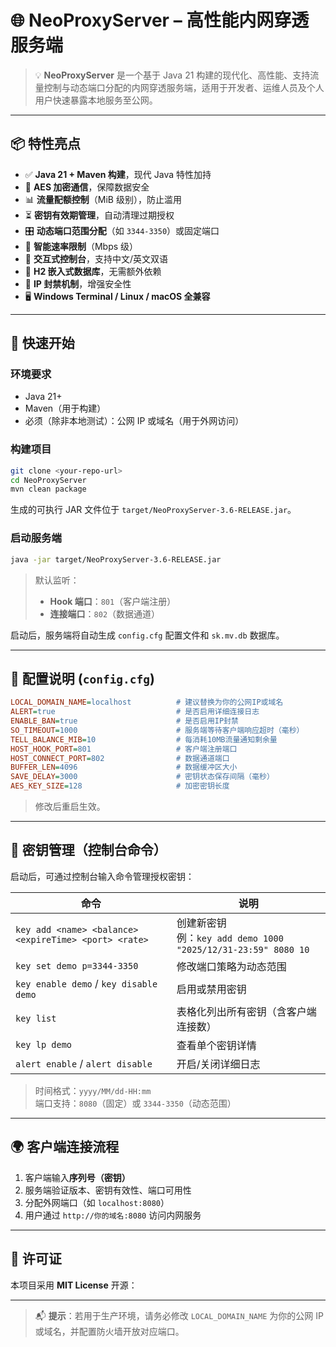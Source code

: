 # 🌐 NeoProxyServer – 高性能内网穿透服务端

> 💡 **NeoProxyServer** 是一个基于 Java 21 构建的现代化、高性能、支持流量控制与动态端口分配的内网穿透服务端，适用于开发者、运维人员及个人用户快速暴露本地服务至公网。

---

## 📦 特性亮点

- ✅ **Java 21 + Maven 构建**，现代 Java 特性加持
- 🔐 **AES 加密通信**，保障数据安全
- 📊 **流量配额控制**（MiB 级别），防止滥用
- ⏳ **密钥有效期管理**，自动清理过期授权
- 🎛️ **动态端口范围分配**（如 `3344-3350`）或固定端口
- 🧠 **智能速率限制**（Mbps 级）
- 📝 **交互式控制台**，支持中文/英文双语
- 📁 **H2 嵌入式数据库**，无需额外依赖
- 🛑 **IP 封禁机制**，增强安全性
- 🖥️ **Windows Terminal / Linux / macOS 全兼容**

---

## 🚀 快速开始

### 环境要求

- Java 21+
- Maven（用于构建）
- 必须（除非本地测试）：公网 IP 或域名（用于外网访问）

### 构建项目

```bash
git clone <your-repo-url>
cd NeoProxyServer
mvn clean package
```

生成的可执行 JAR 文件位于 `target/NeoProxyServer-3.6-RELEASE.jar`。

### 启动服务端

```bash
java -jar target/NeoProxyServer-3.6-RELEASE.jar
```

> 默认监听：
> - **Hook 端口**：`801`（客户端注册）
> - **连接端口**：`802`（数据通道）

启动后，服务端将自动生成 `config.cfg` 配置文件和 `sk.mv.db` 数据库。

---

## 🔧 配置说明 (`config.cfg`)

```ini
LOCAL_DOMAIN_NAME=localhost          # 建议替换为你的公网IP或域名
ALERT=true                           # 是否启用详细连接日志
ENABLE_BAN=true                      # 是否启用IP封禁
SO_TIMEOUT=1000                      # 服务端等待客户端响应超时（毫秒）
TELL_BALANCE_MIB=10                  # 每消耗10MB流量通知剩余量
HOST_HOOK_PORT=801                   # 客户端注册端口
HOST_CONNECT_PORT=802                # 数据通道端口
BUFFER_LEN=4096                      # 数据缓冲区大小
SAVE_DELAY=3000                      # 密钥状态保存间隔（毫秒）
AES_KEY_SIZE=128                     # 加密密钥长度
```

> 修改后重启生效。

---

## 🔑 密钥管理（控制台命令）

启动后，可通过控制台输入命令管理授权密钥：

| 命令 | 说明 |
|------|------|
| `key add <name> <balance> <expireTime> <port> <rate>` | 创建新密钥<br>例：`key add demo 1000 "2025/12/31-23:59" 8080 10` |
| `key set demo p=3344-3350` | 修改端口策略为动态范围 |
| `key enable demo` / `key disable demo` | 启用或禁用密钥 |
| `key list` | 表格化列出所有密钥（含客户端连接数） |
| `key lp demo` | 查看单个密钥详情 |
| `alert enable` / `alert disable` | 开启/关闭详细日志 |

> 时间格式：`yyyy/MM/dd-HH:mm`  
> 端口支持：`8080`（固定）或 `3344-3350`（动态范围）

---

## 🌍 客户端连接流程

1. 客户端输入**序列号（密钥）**
2. 服务端验证版本、密钥有效性、端口可用性
3. 分配外网端口（如 `localhost:8080`）
4. 用户通过 `http://你的域名:8080` 访问内网服务

---

## 📄 许可证

本项目采用 **MIT License** 开源：

---

> 📬 **提示**：若用于生产环境，请务必修改 `LOCAL_DOMAIN_NAME` 为你的公网 IP 或域名，并配置防火墙开放对应端口。